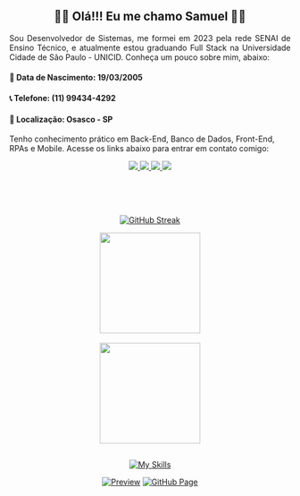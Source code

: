 ## <div align='center'> 🧑‍💻 Olá!!! Eu me chamo Samuel 🧑‍💻</div>
<p align="justify">Sou Desenvolvedor de Sistemas, me formei em 2023 pela rede SENAI de Ensino Técnico, e atualmente estou graduando Full Stack na Universidade Cidade de São Paulo - UNICID. Conheça um pouco sobre mim, abaixo: 

#### 🧨 Data de Nascimento: 19/03/2005
#### 📞 Telefone: (11) 99434-4292
#### 🚩 Localização: Osasco - SP

Tenho conhecimento prático em Back-End, Banco de Dados, Front-End, RPAs e Mobile. Acesse os links abaixo para entrar em contato comigo:
</p>

<div align="center"> 
  <a href="https://www.dio.me/users/s_rodriguesmt03" target="_blank">
    <img src="https://img.shields.io/badge/-Meu Perfil Dio-A020F0?style=for-the-badge&logo=dio&logoColor=white" target="_blank">
  </a>
  <a href = "mailto:contact.s.rodriguesmt03@gmail.com">
    <img src="https://img.shields.io/badge/-Gmail-333333?style=for-the-badge&logo=gmail" target="_blank">
  </a>
  <a href="https://www.linkedin.com/in/samuel-matos-8561b4242/" target="_blank">
    <img src="https://img.shields.io/badge/-LinkedIn-0077B5?style=for-the-badge&logo=linkedin&logoColor=white" target="_blank">
  </a>
  <a href="https://www.instagram.com/rodriguesmt03/" target="_blank">
    <img src="https://img.shields.io/badge/-Instagram-%23E4405F?style=for-the-badge&logo=instagram&logoColor=white" target="_blank">
  </a>  
</div>
<br>

##
<br>
<div align="center">
  
  [![GitHub Streak](https://streak-stats.demolab.com?user=srmt03&theme=midnight-purple&hide_border=true&border_radius=18&locale=pt_BR&date_format=j%2Fn%5B%2FY%5D)](https://git.io/streak-stats)

</div>
<div align="center">
  <div>
    <a href="#">
      <img align="center" height="180em" src="https://github-readme-stats-vss9.vercel.app/api?username=srmt03&show_icons=true&theme=midnight-purple&include_all_commits=true&border_radius=12&hide_border=true&count_private=true)](https://git.io/streak-stats" />
    </a>
  </div>
  <br>
  <div>
    <a href="#">
      <img align="center" height="180em" src="https://github-readme-stats-vss9.vercel.app/api/top-langs/?layout=compact&theme=midnight-purple&hide_border=true&border_radius=12&count_private=true&username=srmt03"/>
    </a>
  </div>
</div>

##
<div align="center">

   [![My Skills](https://skills.thijs.gg/icons?i=selenium,cs,net,visualstudio,vscode,mysql,html,css,js,nodejs,express,git)](https://skills.thijs.gg)
   
</div>
<div align="center">

[![Preview](https://img.shields.io/badge/Portfolio-000?style=for-the-badge&logo=github&logoColor=A020F0)](https://srmt03.github.io/My-Portifolio/)
[![GitHub Page](https://img.shields.io/badge/srmt03.github.io-A020F0?style=for-the-badge)](https://srmt03.github.io/My-Portifolio/)

</div>
